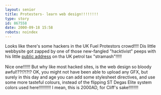 ```yaml
---
layout: senior
title: Protesters- learn web design!!!!!!!!
type: story
id: 867558
date: 2000-09-18 15:58
robots: noindex
---
```

Looks like there's some hackers in the UK Fuel Protestors crowd!!!! Dis little webbysite got zapped by one of those new-fangled "hacktivist" peeps with his little <a href="http://www.attrition.org/mirror/attrition/2000/09/15/www.bobbybrowns.co.uk/">public address</a> on tha UK petrol tax "stramash"!!!!!<br/> <br/>Nice one!!!!!! But why like most hacked sites, is the web design so bloody awful!??!?!?!? OK, you might not have been able to upload any GFX, but surely in this day and age you can add some stylesheet directives, and use some more tasteful colours, instead of the flipping ST Degas Elite system colors used here!!!!!!!!!! I mean, this is 2000AD, for Cliff's sake!!!!!!!!